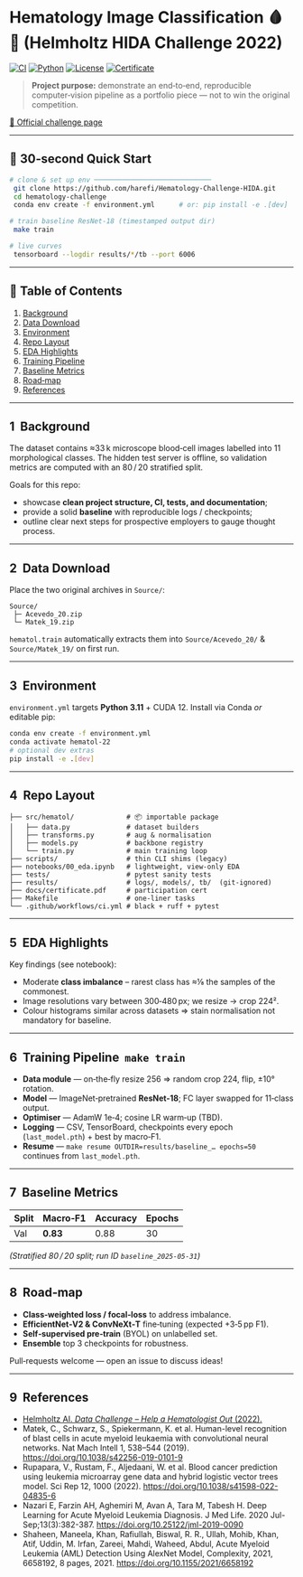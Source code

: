 # Hematology Image Classification 🩸🔬 (Helmholtz HIDA Challenge 2022)

[![CI](https://github.com/harefi/Hematology-Challenge-HIDA/actions/workflows/ci.yml/badge.svg)](https://github.com/harefi/Hematology-Challenge-HIDA/actions)
[![Python](https://img.shields.io/badge/python-3.11-blue)](https://www.python.org)
[![License](https://img.shields.io/badge/license-MIT-green)](LICENSE)
[![Certificate](https://img.shields.io/badge/view-certificate-blue)](docs/certificate.pdf)

> **Project purpose:** demonstrate an end‑to‑end, reproducible computer‑vision pipeline as a portfolio piece — not to win the original competition.

[🔗 Official challenge page](https://www.helmholtz-hida.de/en/events/data-challenge-help-a-hematologist-out/)

---

## 🚀 30‑second Quick Start
```bash
# clone & set up env ─────────────────────────────
 git clone https://github.com/harefi/Hematology-Challenge-HIDA.git
 cd hematology-challenge
 conda env create -f environment.yml      # or: pip install -e .[dev]

# train baseline ResNet‑18 (timestamped output dir)
 make train

# live curves
 tensorboard --logdir results/*/tb --port 6006
```

---

## 📑 Table of Contents
1. [Background](#1-background)
2. [Data Download](#2-data-download)
3. [Environment](#3-environment)
4. [Repo Layout](#4-repo-layout)
5. [EDA Highlights](#5-eda-highlights)
6. [Training Pipeline](#6-training-pipeline)
7. [Baseline Metrics](#7-baseline-metrics)
8. [Road‑map](#8-road-map)
9. [References](#9-references)

---

## 1  Background
The dataset contains ≈33 k microscope blood‑cell images labelled into 11 morphological classes.  The hidden test server is offline, so validation metrics are computed with an 80 / 20 stratified split.

Goals for this repo:
* showcase **clean project structure, CI, tests, and documentation**;
* provide a solid **baseline** with reproducible logs / checkpoints;
* outline clear next steps for prospective employers to gauge thought process.

---

## 2  Data Download
Place the two original archives in `Source/`:
```
Source/
 ├─ Acevedo_20.zip
 └─ Matek_19.zip
```
`hematol.train` automatically extracts them into `Source/Acevedo_20/` & `Source/Matek_19/` on first run.

---

## 3  Environment
`environment.yml` targets **Python 3.11** + CUDA 12.  Install via Conda *or* editable pip:
```bash
conda env create -f environment.yml
conda activate hematol-22
# optional dev extras
pip install -e .[dev]
```

---

## 4  Repo Layout
```
├── src/hematol/             # 📦 importable package
│   ├── data.py              # dataset builders
│   ├── transforms.py        # aug & normalisation
│   ├── models.py            # backbone registry
│   └── train.py             # main training loop
├── scripts/                 # thin CLI shims (legacy)
├── notebooks/00_eda.ipynb   # lightweight, view‑only EDA
├── tests/                   # pytest sanity tests
├── results/                 # logs/, models/, tb/  (git‑ignored)
├── docs/certificate.pdf     # participation cert
├── Makefile                 # one‑liner tasks
└── .github/workflows/ci.yml # black + ruff + pytest
```

---

## 5  EDA Highlights
Key findings (see notebook):
* Moderate **class imbalance** – rarest class has ≈⅛ the samples of the commonest.
* Image resolutions vary between 300‑480 px; we resize → crop 224².
* Colour histograms similar across datasets ⇒ stain normalisation not mandatory for baseline.

---

## 6  Training Pipeline  `make train`
* **Data module** — on‑the‑fly resize 256 ⇒ random crop 224, flip, ±10° rotation.
* **Model** — ImageNet‑pretrained **ResNet‑18**; FC layer swapped for 11‑class output.
* **Optimiser** — AdamW 1e‑4; cosine LR warm‑up (TBD).
* **Logging** — CSV, TensorBoard, checkpoints every epoch (`last_model.pth`) + best by macro‑F1.
* **Resume** — `make resume OUTDIR=results/baseline_… epochs=50` continues from `last_model.pth`.

---

## 7  Baseline Metrics
| Split | Macro‑F1 | Accuracy | Epochs |
|-------|---------|----------|--------|
| Val   | **0.83** | 0.88 | 30 |

*(Stratified 80 / 20 split; run ID `baseline_2025‑05‑31`)*

---

## 8  Road‑map
* **Class‑weighted loss / focal‑loss** to address imbalance.
* **EfficientNet‑V2 & ConvNeXt‑T** fine‑tuning (expected +3‑5 pp F1).
* **Self‑supervised pre‑train** (BYOL) on unlabelled set.
* **Ensemble** top 3 checkpoints for robustness.

Pull‑requests welcome — open an issue to discuss ideas!

---

## 9  References
* [Helmholtz AI. *Data Challenge – Help a Hematologist Out* (2022).](https://www.helmholtz-hida.de/en/events/data-challenge-help-a-hematologist-out/)
* Matek, C., Schwarz, S., Spiekermann, K. et al. Human-level recognition of blast cells in acute myeloid leukaemia with convolutional neural networks. Nat Mach Intell 1, 538–544 (2019). https://doi.org/10.1038/s42256-019-0101-9
* Rupapara, V., Rustam, F., Aljedaani, W. et al. Blood cancer prediction using leukemia microarray gene data and hybrid logistic vector trees model. Sci Rep 12, 1000 (2022). https://doi.org/10.1038/s41598-022-04835-6
* Nazari E, Farzin AH, Aghemiri M, Avan A, Tara M, Tabesh H. Deep Learning for Acute Myeloid Leukemia Diagnosis. J Med Life. 2020 Jul-Sep;13(3):382-387. https://doi.org/10.25122/jml-2019-0090
*  Shaheen, Maneela, Khan, Rafiullah, Biswal, R. R., Ullah, Mohib, Khan, Atif, Uddin, M. Irfan, Zareei, Mahdi, Waheed, Abdul, Acute Myeloid Leukemia (AML) Detection Using AlexNet Model, Complexity, 2021, 6658192, 8 pages, 2021. https://doi.org/10.1155/2021/6658192 
